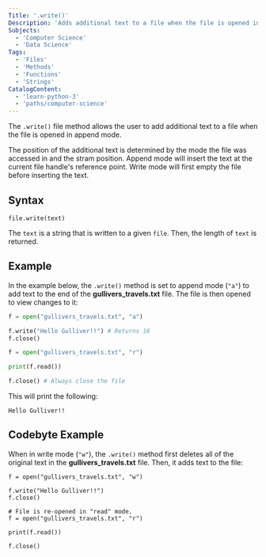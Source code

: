 ```yaml
---
Title: '.write()'
Description: 'Adds additional text to a file when the file is opened in append mode.'
Subjects:
  - 'Computer Science'
  - 'Data Science'
Tags:
  - 'Files'
  - 'Methods'
  - 'Functions'
  - 'Strings'
CatalogContent:
  - 'learn-python-3'
  - 'paths/computer-science'
---
```


The `.write()` file method allows the user to add additional text to a file when the file is opened in append mode.

The position of the additional text is determined by the mode the file was accessed in and the stram position. Append mode will insert the text at the current file handle's reference point. Write mode will first empty the file before inserting the text.

## Syntax

```pseudo
file.write(text)
```

The `text` is a string that is written to a given `file`. Then, the length of `text` is returned.

## Example

In the example below, the `.write()` method is set to append mode (`"a"`) to add text to the end of the **gullivers_travels.txt** file. The file is then opened to view changes to it:

```py
f = open("gullivers_travels.txt", "a")

f.write("Hello Gulliver!!") # Returns 16
f.close()

f = open("gullivers_travels.txt", "r")

print(f.read())

f.close() # Always close the file
```

This will print the following:

```shell
Hello Gulliver!!
```

## Codebyte Example

When in write mode (`"w"`), the `.write()` method first deletes all of the original text in the **gullivers_travels.txt** file. Then, it adds text to the file:

```codebyte/python
f = open("gullivers_travels.txt", "w")

f.write("Hello Gulliver!!")
f.close()

# File is re-opened in "read" mode.
f = open("gullivers_travels.txt", "r")

print(f.read())

f.close()
```
